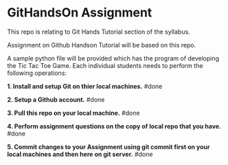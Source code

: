 # GitHandsOn Assignment

This repo is relating to Git Hands Tutorial section of the syllabus.

Assignment on Github Handson Tutorial will be based on this repo. 

A sample python file will be provided which has the program of developing the Tic Tac Toe Game. 
Each individual students needs to perform the following operations:

**1. Install and setup Git on thier local machines.**
#done

**2. Setup a Github account.**
#done

**3. Pull this repo on your local machine.**
#done

**4. Perform assignment questions on the copy of local repo that you have.**
#done

**5. Commit changes to your Assignment using git commit first on your local machines and then here on git server.**
#done

